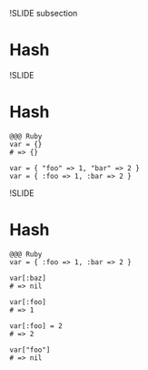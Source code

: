 !SLIDE subsection
# Hash


!SLIDE
# Hash

    @@@ Ruby
    var = {}
    # => {}
    
    var = { "foo" => 1, "bar" => 2 }
    var = { :foo => 1, :bar => 2 }


!SLIDE
# Hash

    @@@ Ruby
    var = { :foo => 1, :bar => 2 }
    
    var[:baz]
    # => nil
    
    var[:foo]
    # => 1
    
    var[:foo] = 2
    # => 2
    
    var["foo"]
    # => nil
